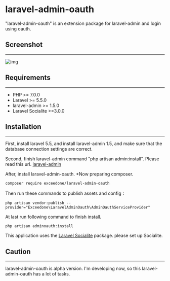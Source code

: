  # laravel-admin-oauth
 "laravel-admin-oauth" is an extension package for laravel-admin and login using oauth.

## Screenshot
------------
![img](https://raw.githubusercontent.com/exceedone/laravel-admin-oauth/master/doc/img/screenshot1.png)

## Requirements
------------
 - PHP >= 7.0.0
 - Laravel >= 5.5.0
 - laravel-admin >= 1.5.0
 - Laravel Socialite >=3.0.0

## Installation
------------
First, install laravel 5.5, and install laravel-admin 1.5, and make sure that the database connection settings are correct.

Second, finish laravel-admin command "php artisan admin:install". Please read this url.
[laravel-admin](https://github.com/z-song/laravel-admin)

After, install laravel-admin-oauth. *Now preparing composer.
```
composer require exceedone/laravel-admin-oauth
```

Then run these commands to publish assets and config：

```
php artisan vendor:publish --provider="Exceedone\LaravelAdminOauth\AdminOauthServiceProvider"
```

At last run following command to finish install. 
```
php artisan adminoauth:install
```

This application uses the [Laravel Socialite](https://github.com/laravel/socialite) package.
please set up Socialite.

## Caution
------------
laravel-admin-oauth is alpha version.
I'm developing now, so this laravel-admin-oauth has a lot of tasks.